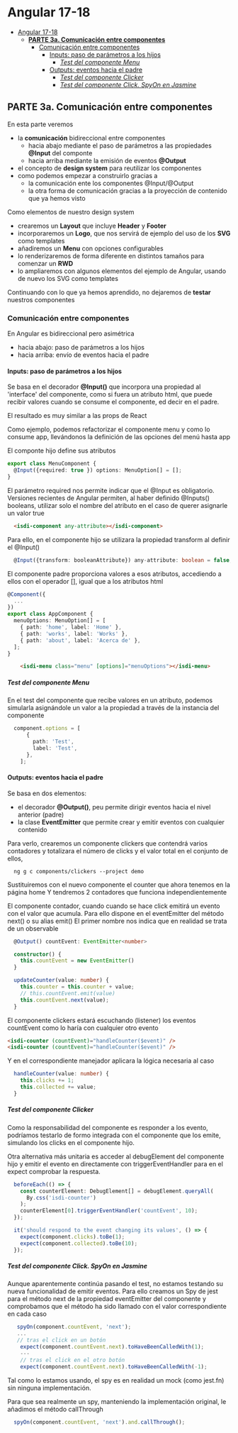 # Angular 17-18

- [Angular 17-18](#angular-17-18)
  - [**PARTE 3a. Comunicación entre componentes**](#parte-3a-comunicación-entre-componentes)
    - [Comunicación entre componentes](#comunicación-entre-componentes)
      - [Inputs: paso de parámetros a los hijos](#inputs-paso-de-parámetros-a-los-hijos)
        - [_Test del componente Menu_](#test-del-componente-menu)
      - [Outputs: eventos hacia el padre](#outputs-eventos-hacia-el-padre)
        - [_Test del componente Clicker_](#test-del-componente-clicker)
        - [_Test del componente Click. SpyOn en Jasmine_](#test-del-componente-click-spyon-en-jasmine)

## **PARTE 3a. Comunicación entre componentes**

En esta parte veremos

- la **comunicación** bidireccional entre componentes
  - hacia abajo mediante el paso de parámetros a las propiedades **@Input** del componte
  - hacia arriba mediante la emisión de eventos **@Output**
- el concepto de **design system** para reutilizar los componentes
- como podemos empezar a construirlo gracias a
  - la comunicación ente los componentes @Input/@Output
  - la otra forma de comunicación gracias a la proyección de contenido que ya hemos visto

Como elementos de nuestro design system

- crearemos un **Layout** que incluye **Header** y **Footer**
- incorporaremos un **Logo**, que nos servirá de ejemplo del uso de los **SVG** como templates
- añadiremos un **Menu** con opciones configurables
- lo renderizaremos de forma diferente en distintos tamaños para comenzar un **RWD**
- lo ampliaremos con algunos elementos del ejemplo de Angular, usando de nuevo los SVG como templates

Continuando con lo que ya hemos aprendido, no dejaremos de **testar** nuestros componentes

### Comunicación entre componentes

En Angular es bidireccional pero asimétrica

- hacia abajo: paso de parámetros a los hijos
- hacia arriba: envío de eventos hacia el padre

#### Inputs: paso de parámetros a los hijos

Se basa en el decorador **@Input()** que incorpora una propiedad al 'interface' del componente, como si fuera un atributo html, que puede recibir valores cuando se consume el componente, ed decir en el padre.

El resultado es muy similar a las props de React

Como ejemplo, podemos refactorizar el componente menu y como lo consume app,
llevándonos la definición de las opciones del menú hasta app

El componte hijo define sus atributos

```ts
export class MenuComponent {
  @Input({required: true }) options: MenuOption[] = [];
}
```

El parámetro required nos permite indicar que el @Input es obligatorio.
Versiones recientes de Angular permiten, al haber definido @Inputs() booleans,
utilizar solo el nombre del atributo en el caso de querer asignarle un valor true

```html
  <isdi-component any-attribute></isdi-component>
```

Para ello, en el componente hijo se utilizara la propiedad transform al definir el @Input()

```ts
  @Input({transform: booleanAttribute}) any-attribute: boolean = false;
```

El componente padre proporciona valores a esos atributos, accediendo a ellos con el operador [], igual que a los atributos html

```ts
@Component({
  ...
})
export class AppComponent {
  menuOptions: MenuOption[] = [
    { path: 'home', label: 'Home' },
    { path: 'works', label: 'Works' },
    { path: 'about', label: 'Acerca de' },
  ];
}
```

```html
    <isdi-menu class="menu" [options]="menuOptions"></isdi-menu>
```

##### _Test del componente Menu_

En el test del componente que recibe valores en un atributo, podemos simularla asignándole un valor a la propiedad a través de la instancia del componente

```ts
  component.options = [
      {
        path: 'Test',
        label: 'Test',
      },
    ];
```

#### Outputs: eventos hacia el padre

Se basa en dos elementos:

- el decorador **@Output()**, peu permite dirigir eventos hacia el nivel anterior (padre)
- la clase **EventEmitter** que permite crear y emitir eventos con cualquier contenido

Para verlo, crearemos un componente clickers que contendrá varios contadores y
totalizara el número de clicks y el valor total en el conjunto de ellos,

```shell
  ng g c components/clickers --project demo
```

Sustituiremos con el nuevo componente el counter que ahora tenemos en la página home
Y tendremos 2 contadores que funciona independientemente

El componente contador, cuando cuando se hace click emitirá un evento con el valor que acumula.
Para ello dispone en el eventEmitter del método next() o su alias emit()
El primer nombre nos indica que en realidad se trata de un observable

```ts
  @Output() countEvent: EventEmitter<number>

  constructor() {
    this.countEvent = new EventEmitter()
  }

  updateCounter(value: number) {
    this.counter = this.counter + value;
    // this.countEvent.emit(value)
    this.countEvent.next(value);
  }
```

El componente clickers estará escuchando (listener) los eventos countEvent como lo haría con cualquier otro evento

```html
<isdi-counter (countEvent)="handleCounter($event)" />
<isdi-counter (countEvent)="handleCounter($event)" />
```

Y en el correspondiente manejador aplicara la lógica necesaria al caso

```ts
  handleCounter(value: number) {
    this.clicks += 1;
    this.collected += value;
  }
```

##### _Test del componente Clicker_

Como la responsabilidad del componente es responder a los evento, podríamos testarlo de formo integrada con el componente que los emite, simulando los clicks en el componente hijo.

Otra alternativa más unitaria es acceder al debugElement del componente hijo
y emitir el evento en directamente con triggerEventHandler para en el expect comprobar la respuesta.

```ts
  beforeEach(() => {
    const counterElement: DebugElement[] = debugElement.queryAll(
      By.css('isdi-counter')
    );
    counterElement[0].triggerEventHandler('countEvent', 10);
  });

  it('should respond to the event changing its values', () => {
    expect(component.clicks).toBe(1);
    expect(component.collected).toBe(10);
  });
```

##### _Test del componente Click. SpyOn en Jasmine_

Aunque aparentemente continúa pasando el test, no estamos testando su nueva funcionalidad de emitir eventos.
Para ello creamos un Spy de jest para el método next de la propiedad eventEmitter del componente
y comprobamos que el método ha sido llamado con el valor correspondiente en cada caso

```ts
   spyOn(component.countEvent, 'next');
   ...
   // tras el click en un botón
    expect(component.countEvent.next).toHaveBeenCalledWith(1);
    ---
    // tras el click en el otro botón
    expect(component.countEvent.next).toHaveBeenCalledWith(-1);

```

Tal como lo estamos usando, el spy es en realidad un mock (como jest.fn) sin ninguna implementación.

Para que sea realmente un spy, manteniendo la implementación original, le añadimos el método callThrough

```ts
  spyOn(component.countEvent, 'next').and.callThrough();
```
